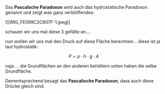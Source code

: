 Das **Pascalsche Paradoxon** wird auch das hydrostatische Paradoxon genannt und zeigt was ganz verblüffendes:

![[IMG_FE099C2C807F-1.jpeg]]

schauen wir uns mal diese 3 gefäße an....

nun wollen wir uns mal den Druck auf diese Fläche berechnen... diese ist ja laut hydrostatik:

$$P = \rho \cdot h \cdot g \cdot A$$

naja.... die Grundflächen an den anderen behältern unten haben die selbe Grundfläche.

Dementsprechend besagt das **Pascalische Paradoxon**, dass auch diese Drücke gleich sind.